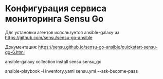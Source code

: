# ###########################################
# Конфигурация сервиса мониторинга Sensu Go
Для установки агентов используется ansible-galaxy
из https://github.com/sensu/sensu-go-ansible

Документация:
https://sensu.github.io/sensu-go-ansible/quickstart-sensu-go-6.html

ansible-galaxy collection install sensu.sensu_go

ansible-playbook -i inventory.yaml sensu.yml --ask-become-pass
